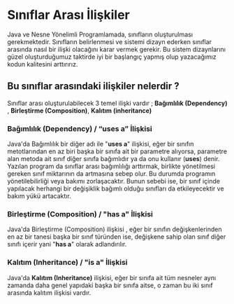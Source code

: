 # Sınıflar Arası İlişkiler
Java ve Nesne Yönelimli Programlamada, sınıfların oluşturulması gerekmektedir. Sınıfların belirlenmesi ve sistemi dizayn ederken sınıflar arasında nasıl bir ilişki olacağını karar vermek gerekir. Bu sistem dizaynlarını güzel oluşturduğumuz taktirde iyi bir başlangıç yapmış olup yazacağımız kodun kalitesini arttırırız.
## Bu sınıflar arasındaki ilişkiler nelerdir ?

Sınıflar arası oluşturulabilecek 3 temel ilişki vardır ; **Bağımlılık (Dependency)** , **Birleştirme (Composition)**, **Kalıtım (inheritance)**
### Bağımlılık (Dependency) / “uses a” İlişkisi
Java'da Bağımlılık bir diğer adı ile "**uses a**" ilişkisi, eğer bir sınıfın metotlarından en az biri başka bir sınıfa ait bir parametre alıyorsa, parametre alan metoda ait sınıf diğer sınıfa bağımlıdır ya da onu kullanır (**uses**) denir. Yazılan program da sınıflar arası bağımlılığı arttırmak, birlikte yönetilmesi gereken sınıf miktarının da artmasına sebep olur. Bu durumda programın yönetilebilirliği veya bakımı zorlaşacaktır. Bunun sebebi ise, bir sınıf içinde yapılacak herhangi bir değişiklik bağımlı olduğu sınıfları da etkileyecektir ve bakım yükü artacaktır.

### Birleştirme (Composition) / "has a" İlişkisi
Java'da Birleştirme (Composition) ilişkisi , eğer bir sınıfın değişkenlerinden en az bir tanesi başka bir sınıf türünden ise, değişkene sahip olan sınıf diğer sınıfı içerir yani "**has a**" olarak adlandırılır.

### Kalıtım (Inheritance) / "is a" İlişkisi

Java'da **Kalıtım (Inheritance)** ilişkisi, eğer bir sınıfa ait tüm nesneler aynı zamanda daha genel yapıdaki başka bir sınıfa aitse, o zaman bu iki sınıf arasında kalıtım ilişkisi vardır.